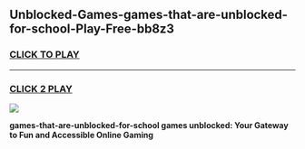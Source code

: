 
## Unblocked-Games-games-that-are-unblocked-for-school-Play-Free-bb8z3
<h3>
<a href="https://premium76.site?title=games-that-are-unblocked-for-school&ref=17A">CLICK TO PLAY</a></h3>
<hr>

<h3>
<a href="https://premium76.site?title=games-that-are-unblocked-for-school&ref=17A">CLICK 2 PLAY</a>
  
</h3>

<a href="https://premium76.site?title=games-that-are-unblocked-for-school&ref=17A"><img src="https://clearcache.store/games.png"></a>


**games-that-are-unblocked-for-school games unblocked: Your Gateway to Fun and Accessible Online Gaming**

